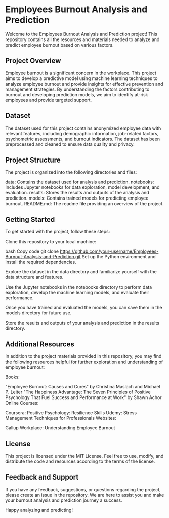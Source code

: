 # Employees Burnout Analysis and Prediction
Welcome to the Employees Burnout Analysis and Prediction project! This repository contains all the resources and materials needed to analyze and predict employee burnout based on various factors.

## Project Overview
Employee burnout is a significant concern in the workplace. This project aims to develop a predictive model using machine learning techniques to analyze employee burnout and provide insights for effective prevention and management strategies. By understanding the factors contributing to burnout and developing prediction models, we aim to identify at-risk employees and provide targeted support.

## Dataset
The dataset used for this project contains anonymized employee data with relevant features, including demographic information, job-related factors, psychometric assessments, and burnout indicators. The dataset has been preprocessed and cleaned to ensure data quality and privacy.

## Project Structure
The project is organized into the following directories and files:

data: Contains the dataset used for analysis and prediction.
notebooks: Includes Jupyter notebooks for data exploration, model development, and evaluation.
results: Stores the results and outputs of the analysis and prediction.
models: Contains trained models for predicting employee burnout.
README.md: The readme file providing an overview of the project.

## Getting Started
To get started with the project, follow these steps:

Clone this repository to your local machine:

bash
Copy code
git clone https://github.com/your-username/Employees-Burnout-Analysis-and-Prediction.git
Set up the Python environment and install the required dependencies.

Explore the dataset in the data directory and familiarize yourself with the data structure and features.

Use the Jupyter notebooks in the notebooks directory to perform data exploration, develop the machine learning models, and evaluate their performance.

Once you have trained and evaluated the models, you can save them in the models directory for future use.

Store the results and outputs of your analysis and prediction in the results directory.

## Additional Resources
In addition to the project materials provided in this repository, you may find the following resources helpful for further exploration and understanding of employee burnout:

Books:

"Employee Burnout: Causes and Cures" by Christina Maslach and Michael P. Leiter
"The Happiness Advantage: The Seven Principles of Positive Psychology That Fuel Success and Performance at Work" by Shawn Achor
Online Courses:

Coursera: Positive Psychology: Resilience Skills
Udemy: Stress Management Techniques for Professionals
Websites:

Gallup Workplace: Understanding Employee Burnout

## License
This project is licensed under the MIT License. Feel free to use, modify, and distribute the code and resources according to the terms of the license.

## Feedback and Support
If you have any feedback, suggestions, or questions regarding the project, please create an issue in the repository. We are here to assist you and make your burnout analysis and prediction journey a success.

Happy analyzing and predicting!